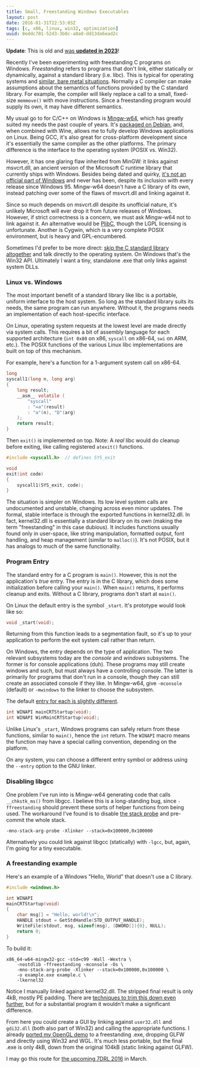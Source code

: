 ```yaml
---
title: Small, Freestanding Windows Executables
layout: post
date: 2016-01-31T22:53:03Z
tags: [c, x86, linux, win32, optimization]
uuid: 8eddc701-52d3-3b0c-a8a8-dd13da6ead2c
---
```


**Update**: This is old and [was **updated in 2023**](/blog/2023/02/15/)!

Recently I've been experimenting with freestanding C programs on
Windows. *Freestanding* refers to programs that don't link, either
statically or dynamically, against a standard library (i.e. libc).
This is typical for operating systems and [similar, bare metal
situations][com]. Normally a C compiler can make assumptions about the
semantics of functions provided by the C standard library. For
example, the compiler will likely replace a call to a small,
fixed-size `memmove()` with move instructions. Since a freestanding
program would supply its own, it may have different semantics.

My usual go to for C/C++ on Windows is [Mingw-w64][mingw], which has
greatly suited my needs the past couple of years. It's [packaged on
Debian][deb], and, when combined with Wine, allows me to fully develop
Windows applications on Linux. Being GCC, it's also great for
cross-platform development since it's essentially the same compiler as
the other platforms. The primary difference is the interface to the
operating system (POSIX vs. Win32).

However, it has one glaring flaw inherited from MinGW: it links
against msvcrt.dll, an ancient version of the Microsoft C runtime
library that currently ships with Windows. Besides being dated and
quirky, [it's not an official part of Windows][msvcrt] and never has
been, despite its inclusion with every release since Windows 95.
Mingw-w64 doesn't have a C library of its own, instead patching over
some of the flaws of msvcrt.dll and linking against it.

Since so much depends on msvcrt.dll despite its unofficial nature,
it's unlikely Microsoft will ever drop it from future releases of
Windows. However, if strict correctness is a concern, we must ask
Mingw-w64 not to link against it. An alternative would be
[PlibC][plibc], though the LGPL licensing is unfortunate. Another is
Cygwin, which is a very complete POSIX environment, but is heavy and
GPL-encumbered.

Sometimes I'd prefer to be more direct: [skip the C standard library
altogether][hh] and talk directly to the operating system. On Windows
that's the Win32 API. Ultimately I want a tiny, standalone .exe that only
links against system DLLs.

### Linux vs. Windows

The most important benefit of a standard library like libc is a
portable, uniform interface to the host system. So long as the
standard library suits its needs, the same program can run anywhere.
Without it, the programs needs an implementation of each
host-specific interface.

On Linux, operating system requests at the lowest level are made
directly via system calls. This requires a bit of assembly language
for each supported architecture (`int 0x80` on x86, `syscall` on
x86-64, `swi` on ARM, etc.). The POSIX functions of the various Linux
libc implementations are built on top of this mechanism.

For example, here's a function for a 1-argument system call on x86-64.

~~~c
long
syscall1(long n, long arg)
{
    long result;
    __asm__ volatile (
        "syscall"
        : "=a"(result)
        : "a"(n), "D"(arg)
    );
    return result;
}
~~~

Then `exit()` is implemented on top. Note: A *real* libc would do
cleanup before exiting, like calling registered `atexit()` functions.

~~~c
#include <syscall.h>  // defines SYS_exit

void
exit(int code)
{
    syscall1(SYS_exit, code);
}
~~~

The situation is simpler on Windows. Its low level system calls are
undocumented and unstable, changing across even minor updates. The
formal, stable interface is through the exported functions in
kernel32.dll. In fact, kernel32.dll is essentially a standard library
on its own (making the term "freestanding" in this case dubious). It
includes functions usually found only in user-space, like string
manipulation, formatted output, font handling, and heap management
(similar to `malloc()`). It's not POSIX, but it has analogs to much of
the same functionality.

### Program Entry

The standard entry for a C program is `main()`. However, this is not
the application's *true* entry. The entry is in the C library, which
does some initialization before calling your `main()`. When `main()`
returns, it performs cleanup and exits. Without a C library, programs
don't start at `main()`.

On Linux the default entry is the symbol `_start`. It's prototype
would look like so:

~~~c
void _start(void);
~~~

Returning from this function leads to a segmentation fault, so it's up
to your application to perform the exit system call rather than
return.

On Windows, the entry depends on the type of application. The two
relevant subsystems today are the *console* and *windows* subsystems.
The former is for console applications (duh). These programs may still
create windows and such, but must always have a controlling console.
The latter is primarily for programs that don't run in a console,
though they can still create an associated console if they like. In
Mingw-w64, give `-mconsole` (default) or `-mwindows` to the linker to
choose the subsystem.

The default [entry for each is slightly different][entry].

~~~c
int WINAPI mainCRTStartup(void);
int WINAPI WinMainCRTStartup(void);
~~~

Unlike Linux's `_start`, Windows programs can safely return from these
functions, similar to `main()`, hence the `int` return. The `WINAPI`
macro means the function may have a special calling convention,
depending on the platform.

On any system, you can choose a different entry symbol or address
using the `--entry` option to the GNU linker.

### Disabling libgcc

One problem I've run into is Mingw-w64 generating code that calls
`__chkstk_ms()` from libgcc. I believe this is a long-standing bug,
since `-ffreestanding` should prevent these sorts of helper functions
from being used. The workaround I've found is to disable [the stack
probe][probe] and pre-commit the whole stack.

    -mno-stack-arg-probe -Xlinker --stack=0x100000,0x100000

Alternatively you could link against libgcc (statically) with `-lgcc`,
but, again, I'm going for a tiny executable.

### A freestanding example

Here's an example of a Windows "Hello, World" that doesn't use a C
library.

~~~c
#include <windows.h>

int WINAPI
mainCRTStartup(void)
{
    char msg[] = "Hello, world!\n";
    HANDLE stdout = GetStdHandle(STD_OUTPUT_HANDLE);
    WriteFile(stdout, msg, sizeof(msg), (DWORD[]){0}, NULL);
    return 0;
}
~~~

To build it:

    x86_64-w64-mingw32-gcc -std=c99 -Wall -Wextra \
        -nostdlib -ffreestanding -mconsole -Os \
        -mno-stack-arg-probe -Xlinker --stack=0x100000,0x100000 \
        -o example.exe example.c \
        -lkernel32

Notice I manually linked against kernel32.dll. The stripped final
result is only 4kB, mostly PE padding. There are [techniques to trim
this down even further][small], but for a substantial program it
wouldn't make a significant difference.

From here you could create a GUI by linking against `user32.dll` and
`gdi32.dll` (both also part of Win32) and calling the appropriate
functions. I already [ported my OpenGL demo][opengl] to a freestanding
.exe, dropping GLFW and directly using Win32 and WGL. It's much less
portable, but the final .exe is only 4kB, down from the original 104kB
(static linking against GLFW).

I may go this route for [the upcoming 7DRL 2016][7drl] in March.


[com]: /blog/2014/12/09/
[mingw]: http://mingw-w64.org/
[deb]: https://packages.debian.org/search?keywords=mingw-w64
[msvcrt]: https://blogs.msdn.microsoft.com/oldnewthing/20140411-00/?p=1273
[plibc]: http://plibc.sourceforge.net/
[entry]: https://msdn.microsoft.com/en-us/library/f9t8842e.aspx
[small]: http://www.phreedom.org/research/tinype/
[opengl]: /blog/2015/06/06/
[7drl]: http://7drl.org/2016/01/13/7drl-2016-announced-for-5-13-march/
[hh]: https://hero.handmade.network/forums/code-discussion/t/94-guide_-_how_to_avoid_c_c++_runtime_on_windows
[probe]: https://metricpanda.com/rival-fortress-update-45-dealing-with-__chkstk-__chkstk_ms-when-cross-compiling-for-windows/
